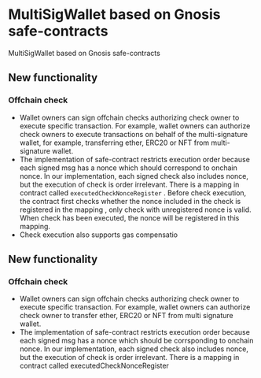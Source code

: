 # MultiSigWallet based on Gnosis safe-contracts

MultiSigWallet based on Gnosis safe-contracts

## New functionality

### Offchain check

* Wallet owners can sign offchain checks authorizing check owner to execute specific transaction. For example, wallet owners can authorize check owners to execute transactions on behalf of the multi-signature wallet, for example, transferring ether, ERC20 or NFT from multi-signature wallet.
* The implementation of safe-contract restricts execution order because each signed msg has a nonce which should correspond to onchain nonce. In our implementation, each signed check also includes nonce, but the execution of check is order irrelevant. There is a mapping in contract called  `executedCheckNonceRegister` . Before check execution, the contract first checks whether the nonce included in the check is registered in the mapping , only check with unregistered nonce is valid. When check has been executed, the nonce will be registered in this mapping.
* Check execution also supports gas compensatio

## New functionality

### Offchain check

* Wallet owners can sign offchain checks authorizing check owner to execute specific transaction. For example, wallet owners can authorize check owner to transfer ether, ERC20 or NFT from multi signature wallet.
* The implementation of safe-contract restricts execution order because each signed msg has a nonce which should be corrsponding to onchain nonce. In our implementation, each signed check also includes nonce, but the execution of check is order irrelevant. There is a mapping in contract called  executedCheckNonceRegister
